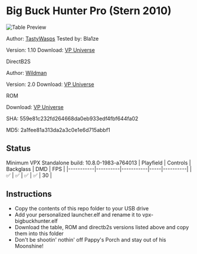 # Big Buck Hunter Pro (Stern 2010)

![Table Preview](https://vpuniverse.com/screenshots/monthly_2024_01/screenshot_cab.png.356d3ab352d886db87593e4331d5edb1.png)

Author: [TastyWasps](https://vpuniverse.com/profile/44724-tastywasps/) Tested by: Bla1ze 

Version: 1.10 
Download: [VP Universe](https://vpuniverse.com/files/file/18215-big-buck-hunter-pro-stern-2010/)

DirectB2S

Author: [Wildman](https://vpuniverse.com/profile/5-wildman/)

Version: 2.0
Download: [VP Universe](https://vpuniverse.com/files/file/2454-big-buck-hunter-pro-stern-2010/)

ROM

Download: [VP Universe](https://vpuniverse.com/files/file/3472-big-buck-hunter-pro-v17/)

SHA: 559e81c232fd264668da0eb933edf4fbf644fa02

MD5: 2a1fee81a313da2a3c0e1e6d715abbf1

## Status 

Minimum VPX Standalone build: 10.8.0-1983-a764013
| Playfield | Controls | Backglass | DMD | FPS | 
|-----------|----------|-----------|-----|----------|
| :white_check_mark: | :white_check_mark: | :white_check_mark: | :white_check_mark: | 30 |

## Instructions

- Copy the contents of this repo folder to your USB drive
- Add your personalized launcher.elf and rename it to vpx-bigbuckhunter.elf
- Download the table, ROM and directb2s versions listed above and copy them into this folder
- Don't be shootin' nothin' off Pappy's Porch and stay out of his Moonshine!